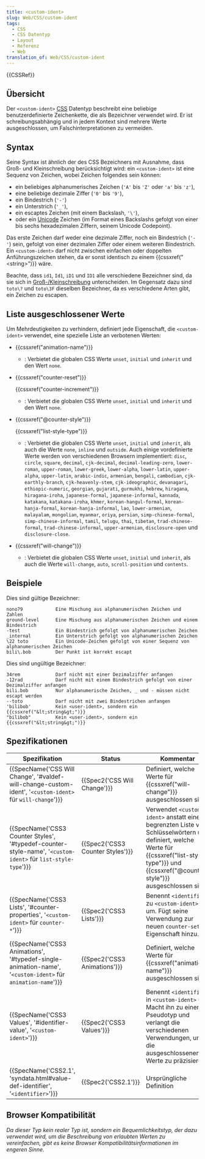 ```yaml
---
title: <custom-ident>
slug: Web/CSS/custom-ident
tags:
  - CSS
  - CSS Datentyp
  - Layout
  - Referenz
  - Web
translation_of: Web/CSS/custom-ident
---
```

{{CSSRef}}

## Übersicht

Der `<custom-ident>` [CSS](/de/docs/Web/CSS) Datentyp beschreibt eine beliebige benutzerdefinierte Zeichenkette, die als Bezeichner verwendet wird. Er ist schreibungsabhängig und in jedem Kontext sind mehrere Werte ausgeschlossen, um Falschinterpretationen zu vermeiden.

## Syntax

Seine Syntax ist ähnlich der des CSS Bezeichners mit Ausnahme, dass Groß- und Kleinschreibung berücksichtigt wird: ein `<custom-ident>` ist eine Sequenz von Zeichen, wobei Zeichen folgendes sein können:

- ein beliebiges alphanumerisches Zeichen (`'A'` bis `'Z'` oder `'a'` bis `'z'`),
- eine beliebige dezimale Ziffer (`'0'` bis `'9'`),
- ein Bindestrich (`'-'`)
- ein Unterstrich (`'_'`),
- ein escaptes Zeichen (mit einem Backslash, `'\'`),
- oder ein [Unicode](http://de.wikipedia.org/wiki/Unicode) Zeichen (im Format eines Backslashs gefolgt von einer bis sechs hexadezimalen Ziffern, seinem Unicode Codepoint).

Das erste Zeichen darf weder eine dezimale Ziffer, noch ein Bindestrich (`'-'`) sein, gefolgt von einer dezimalen Ziffer oder einem weiteren Bindestrich. Ein `<custom-ident>` darf nicht zwischen einfachen oder doppelten Anführungszeichen stehen, da er sonst identisch zu einem {{cssxref("&lt;string&gt;")}} wäre.

Beachte, dass `id1`, `Id1`, `iD1` und `ID1` alle verschiedene Bezeichner sind, da sie sich in [Groß-/Kleinschreibung](https://de.wikipedia.org/wiki/Case_sensitivity) unterscheiden. Im Gegensatz dazu sind `toto\?` und `toto\3F` dieselben Bezeichner, da es verschiedene Arten gibt, ein Zeichen zu escapen.

## Liste ausgeschlossener Werte

Um Mehrdeutigkeiten zu verhindern, definiert jede Eigenschaft, die `<custom-ident>` verwendet, eine spezielle Liste an verbotenen Werten:

- {{cssxref("animation-name")}}
  - : Verbietet die globalen CSS Werte `unset`, `initial` und `inherit` und den Wert `none`.
- {{cssxref("counter-reset")}}

  {{cssxref("counter-increment")}}

  - : Verbietet die globalen CSS Werte `unset`, `initial` und `inherit` und den Wert `none`.

- {{cssxref("@counter-style")}}

  {{cssxref("list-style-type")}}

  - : Verbietet die globalen CSS Werte `unset`, `initial` und `inherit`, als auch die Werte `none`, `inline` und `outside`. Auch einige vordefinierte Werte werden von verschiedenen Browsern implementiert: `disc`, `circle`, `square`, `decimal`, `cjk-decimal`, `decimal-leading-zero`, `lower-roman`, `upper-roman`, `lower-greek`, `lower-alpha`, `lower-latin`, `upper-alpha`, `upper-latin`, `arabic-indic`, `armenian`, `bengali`, `cambodian`, `cjk-earthly-branch`, `cjk-heavenly-stem`, `cjk-ideographic`, `devanagari`, `ethiopic-numeric`, `georgian`, `gujarati`, `gurmukhi`, `hebrew`, `hiragana`, `hiragana-iroha`, `japanese-formal`, `japanese-informal`, `kannada`, `katakana`, `katakana-iroha`, `khmer`, `korean-hangul-formal`, `korean-hanja-formal`, `korean-hanja-informal`, `lao`, `lower-armenian`, `malayalam`, `mongolian`, `myanmar`, `oriya`, `persian`, `simp-chinese-formal`, `simp-chinese-informal`, `tamil`, `telugu`, `thai`, `tibetan`, `trad-chinese-formal`, `trad-chinese-informal`, `upper-armenian`, `disclosure-open` und `disclosure-close`.

- {{cssxref("will-change")}}
  - : Verbietet die globalen CSS Werte `unset`, `initial` und `inherit`, als auch die Werte `will-change`, `auto`, `scroll-position` und `contents`.

## Beispiele

Dies sind gültige Bezeichner:

    nono79            Eine Mischung aus alphanumerischen Zeichen und Zahlen
    ground-level      Eine Mischung aus alphanumerischen Zeichen und einem Bindestrich
    -test             Ein Bindestrich gefolgt von alphanumerischen Zeichen
    _internal         Ein Unterstrich gefolgt von alphanumerischen Zeichen
    \22 toto          Ein Unicode-Zeichen gefolgt von einer Sequenz von alphanumerischen Zeichen
    bili\.bob         Der Punkt ist korrekt escapt

Dies sind ungültige Bezeichner:

    34rem             Darf nicht mit einer Dezimalziffer anfangen
    -12rad            Darf nicht mit einem Bindestrich gefolgt von einer Dezimalziffer anfangen
    bili.bob          Nur alphanumerische Zeichen, _ und - müssen nicht escapt werden
    --toto            Darf nicht mit zwei Bindestrichen anfangen
    'bilibob'         Kein <user-ident>, sondern ein {{cssxref("&lt;string&gt;")}}
    "bilibob"         Kein <user-ident>, sondern ein {{cssxref("&lt;string&gt;")}}

## Spezifikationen

| Spezifikation                                                                                                                                                                            | Status                                       | Kommentar                                                                                                                                                                                                                 |
| ---------------------------------------------------------------------------------------------------------------------------------------------------------------------------------------- | -------------------------------------------- | ------------------------------------------------------------------------------------------------------------------------------------------------------------------------------------------------------------------------- |
| {{SpecName('CSS Will Change', '#valdef-will-change-custom-ident', '<code>&lt;custom-ident&gt;</code> für <code>will-change</code>')}}     | {{Spec2('CSS Will Change')}}         | Definiert, welche Werte für {{cssxref("will-change")}} ausgeschlossen sind.                                                                                                                                     |
| {{SpecName('CSS3 Counter Styles', '#typedef-counter-style-name', '<code>&lt;custom-ident&gt;</code> für <code>list-style-type</code>')}} | {{Spec2('CSS3 Counter Styles')}} | Verwendet `<custom-ident>` anstatt einer begrenzten Liste von Schlüsselwörtern und definiert, welche Werte für {{cssxref("list-style-type")}} und {{cssxref("@counter-style")}} ausgeschlossen sind. |
| {{SpecName('CSS3 Lists', '#counter-properties', '<code>&lt;custom-ident&gt;</code> für <code>counter-*</code>')}}                                 | {{Spec2('CSS3 Lists')}}             | Benennt `<identifier>` zu `<custom-ident>` um. Fügt seine Verwendung zur neuen `counter-set` Eigenschaft hinzu.                                                                                                           |
| {{SpecName('CSS3 Animations', '#typedef-single-animation-name', '<code>&lt;custom-ident&gt;</code> für <code>animation-name</code>')}}     | {{Spec2('CSS3 Animations')}}         | Definiert, welche Werte für {{cssxref("animation-name")}} ausgeschlossen sind.                                                                                                                                 |
| {{SpecName('CSS3 Values', '#identifier-value', '<code>&lt;custom-ident&gt;</code>')}}                                                                         | {{Spec2('CSS3 Values')}}             | Benennt `<identifier>` in `<custom-ident>` um. Macht ihn zu einem Pseudotyp und verlangt die verschiedenen Verwendungen, um die ausgeschlossenen Werte zu präzisieren.                                                    |
| {{SpecName('CSS2.1', 'syndata.html#value-def-identifier', '<code>&lt;identifier&gt;</code>')}}                                                             | {{Spec2('CSS2.1')}}                     | Ursprüngliche Definition                                                                                                                                                                                                  |

## Browser Kompatibilität

_Da dieser Typ kein realer Typ ist, sondern ein Bequemlichkeitstyp, der dazu verwendet wird, um die Beschreibung von erlaubten Werten zu vereinfachen, gibt es keine Browser Kompatibilitätsinformationen im engeren Sinne._

